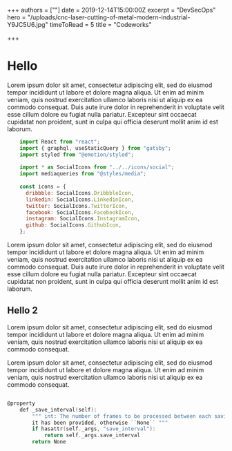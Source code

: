 +++
authors = [""]
date = 2019-12-14T15:00:00Z
excerpt = "DevSecOps"
hero = "/uploads/cnc-laser-cutting-of-metal-modern-industrial-Y9JC5U6.jpg"
timeToRead = 5
title = "Codeworks"

+++
# Hello

Lorem ipsum dolor sit amet, consectetur adipiscing elit, sed do eiusmod tempor incididunt ut labore et dolore magna aliqua. Ut enim ad minim veniam, quis nostrud exercitation ullamco laboris nisi ut aliquip ex ea commodo consequat. Duis aute irure dolor in reprehenderit in voluptate velit esse cillum dolore eu fugiat nulla pariatur. Excepteur sint occaecat cupidatat non proident, sunt in culpa qui officia deserunt mollit anim id est laborum.


```js
    import React from "react";
    import { graphql, useStaticQuery } from "gatsby";
    import styled from "@emotion/styled";
    
    import * as SocialIcons from "../../icons/social";
    import mediaqueries from "@styles/media";
    
    const icons = {
      dribbble: SocialIcons.DribbbleIcon,
      linkedin: SocialIcons.LinkedinIcon,
      twitter: SocialIcons.TwitterIcon,
      facebook: SocialIcons.FacebookIcon,
      instagram: SocialIcons.InstagramIcon,
      github: SocialIcons.GithubIcon,
    };
```

Lorem ipsum dolor sit amet, consectetur adipiscing elit, sed do eiusmod tempor incididunt ut labore et dolore magna aliqua. Ut enim ad minim veniam, quis nostrud exercitation ullamco laboris nisi ut aliquip ex ea commodo consequat. Duis aute irure dolor in reprehenderit in voluptate velit esse cillum dolore eu fugiat nulla pariatur. Excepteur sint occaecat cupidatat non proident, sunt in culpa qui officia deserunt mollit anim id est laborum.

## Hello 2

Lorem ipsum dolor sit amet, consectetur adipiscing elit, sed do eiusmod tempor incididunt ut labore et dolore magna aliqua. Ut enim ad minim veniam, quis nostrud exercitation ullamco laboris nisi ut aliquip ex ea commodo consequat.

Lorem ipsum dolor sit amet, consectetur adipiscing elit, sed do eiusmod tempor incididunt ut labore et dolore magna aliqua. Ut enim ad minim veniam, quis nostrud exercitation ullamco laboris nisi ut aliquip ex ea commodo consequat.
    
    
```go

@property
    def _save_interval(self):
        """ int: The number of frames to be processed between each saving of the alignments file if
        it has been provided, otherwise ``None`` """
        if hasattr(self._args, "save_interval"):
            return self._args.save_interval
        return None
```